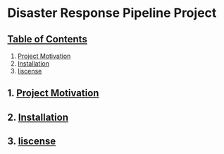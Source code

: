 # Disaster Response Pipeline Project
## [Table of Contents]()
1. [Project Motivation](petitblue/Udacity_Data_Science/blob/main/Project%202%20Disaster%20Response%20Pipeline)
2. [Installation]()
3. [liscense]()
## 1. [Project Motivation]()

## 2. [Installation]()
## 3. [liscense]()
